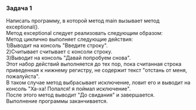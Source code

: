 ### Задача 1
Написать программу, в которой метод main вызывает метод exceptional(). </br>
Метод еxceptional следует реализовать следующим образом: </br>
Метод циклично выполняет следующие действия: </br>
1)Выводит на консоль "Введите строку". </br>
2)Считывает считывает с консоли строку. </br>
3)Выводит на консоль "Давай попробуем снова". </br>
Этот набор действий выполняется до тех пор, пока считанная строка 
приведенная к нижнему регистру, не содержит текст "отстань от меня, пожалуйста". </br>
В таком случае метод выбрасывает исключение, ловит его и выводит на консоль 
"Ха-ха! Попался! я поймал исключение". </br>
После этого метод выводит "До свидания" и завершается. </br> 
Выполнение программы заканчивается. </br>